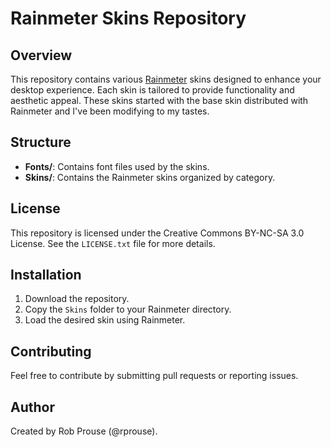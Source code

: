 # Rainmeter Skins Repository

## Overview

This repository contains various [Rainmeter](https://www.rainmeter.net/) skins designed to enhance your desktop experience. Each skin is tailored to provide functionality and aesthetic appeal. These skins started with the base skin distributed with Rainmeter and I've been modifying to my tastes.

## Structure

- **Fonts/**: Contains font files used by the skins.
- **Skins/**: Contains the Rainmeter skins organized by category.

## License

This repository is licensed under the Creative Commons BY-NC-SA 3.0 License. See the `LICENSE.txt` file for more details.

## Installation

1. Download the repository.
2. Copy the `Skins` folder to your Rainmeter directory.
3. Load the desired skin using Rainmeter.

## Contributing

Feel free to contribute by submitting pull requests or reporting issues.

## Author

Created by Rob Prouse (@rprouse).

